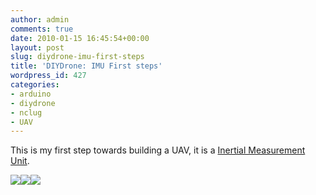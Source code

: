 ```yaml
---
author: admin
comments: true
date: 2010-01-15 16:45:54+00:00
layout: post
slug: diydrone-imu-first-steps
title: 'DIYDrone: IMU First steps'
wordpress_id: 427
categories:
- arduino
- diydrone
- nclug
- UAV
---
```


This is my first step towards building a UAV, it is a [Inertial Measurement Unit](http://en.wikipedia.org/wiki/Inertial_measurement_unit).

[![](/uploads/2010-01-13-19.57.44-300x244.jpg)](/uploads/2010-01-13-19.57.44.jpg)[![](/uploads/2010-01-13-19.57.30-300x256.jpg)](/uploads/2010-01-13-19.57.30.jpg)[![](/uploads/2010-01-31-17.42.41-300x224.jpg)](/uploads/2010-01-31-17.42.41.jpg)
